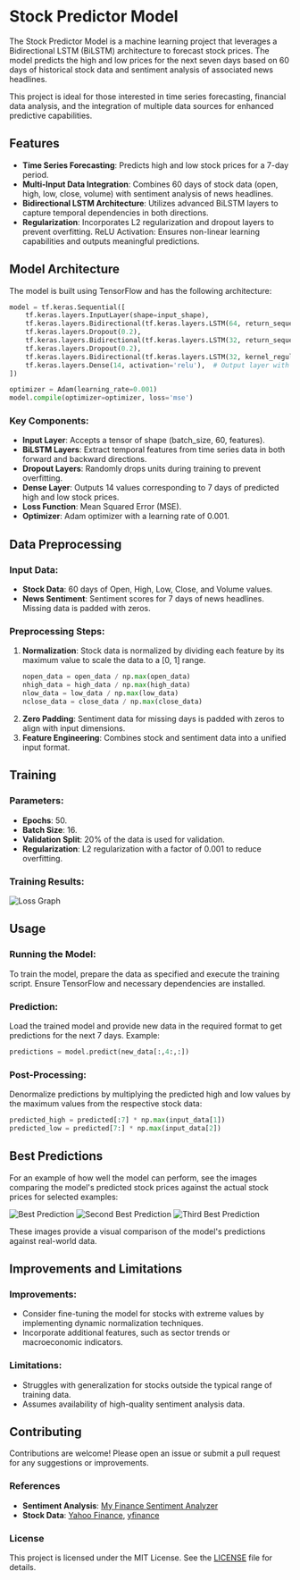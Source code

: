 # Stock Predictor Model
The Stock Predictor Model is a machine learning project that leverages a Bidirectional LSTM (BiLSTM) architecture to forecast stock prices. The model predicts the high and low prices for the next seven days based on 60 days of historical stock data and sentiment analysis of associated news headlines.

This project is ideal for those interested in time series forecasting, financial data analysis, and the integration of multiple data sources for enhanced predictive capabilities.

## Features
- **Time Series Forecasting**: Predicts high and low stock prices for a 7-day period.
- **Multi-Input Data Integration**: Combines 60 days of stock data (open, high, low, close, volume) with sentiment analysis of news headlines.
- **Bidirectional LSTM Architecture**: Utilizes advanced BiLSTM layers to capture temporal dependencies in both directions.
- **Regularization**: Incorporates L2 regularization and dropout layers to prevent overfitting.
ReLU Activation: Ensures non-linear learning capabilities and outputs meaningful predictions.

## Model Architecture
The model is built using TensorFlow and has the following architecture:

``` python
model = tf.keras.Sequential([
    tf.keras.layers.InputLayer(shape=input_shape),
    tf.keras.layers.Bidirectional(tf.keras.layers.LSTM(64, return_sequences=True, kernel_regularizer=regularizers.l2(0.001))),
    tf.keras.layers.Dropout(0.2),
    tf.keras.layers.Bidirectional(tf.keras.layers.LSTM(32, return_sequences=True, kernel_regularizer=regularizers.l2(0.001))),
    tf.keras.layers.Dropout(0.2),
    tf.keras.layers.Bidirectional(tf.keras.layers.LSTM(32, kernel_regularizer=regularizers.l2(0.001))),
    tf.keras.layers.Dense(14, activation='relu'),  # Output layer with 14 neurons
])

optimizer = Adam(learning_rate=0.001)
model.compile(optimizer=optimizer, loss='mse')
```

### Key Components:
- **Input Layer**: Accepts a tensor of shape (batch_size, 60, features).
- **BiLSTM Layers**: Extract temporal features from time series data in both forward and backward directions.
- **Dropout Layers**: Randomly drops units during training to prevent overfitting.
- **Dense Layer**: Outputs 14 values corresponding to 7 days of predicted high and low stock prices.
- **Loss Function**: Mean Squared Error (MSE).
- **Optimizer**: Adam optimizer with a learning rate of 0.001.

## Data Preprocessing
### Input Data:
- **Stock Data**: 60 days of Open, High, Low, Close, and Volume values.
- **News Sentiment**: Sentiment scores for 7 days of news headlines. Missing data is padded with zeros.

### Preprocessing Steps:
1. **Normalization**: Stock data is normalized by dividing each feature by its maximum value to scale the data to a [0, 1] range.
    ``` python
    nopen_data = open_data / np.max(open_data)
    nhigh_data = high_data / np.max(high_data)
    nlow_data = low_data / np.max(low_data)
    nclose_data = close_data / np.max(close_data)

    ```
2. **Zero Padding**: Sentiment data for missing days is padded with zeros to align with input dimensions.
3. **Feature Engineering**: Combines stock and sentiment data into a unified input format.

## Training
### Parameters:
- **Epochs**: 50.
- **Batch Size**: 16.
- **Validation Split**: 20% of the data is used for validation.
- **Regularization**: L2 regularization with a factor of 0.001 to reduce overfitting.

### Training Results:
![Loss Graph](images/training.png)

## Usage
### Running the Model:
To train the model, prepare the data as specified and execute the training script. Ensure TensorFlow and necessary dependencies are installed.

### Prediction:
Load the trained model and provide new data in the required format to get predictions for the next 7 days. Example:

``` python
predictions = model.predict(new_data[:,4:,:])
```

### Post-Processing:
Denormalize predictions by multiplying the predicted high and low values by the maximum values from the respective stock data:

``` python
predicted_high = predicted[:7] * np.max(input_data[1])
predicted_low = predicted[7:] * np.max(input_data[2])
```

## Best Predictions
For an example of how well the model can perform, see the images comparing the model's predicted stock prices against the actual stock prices for selected examples:

![Best Prediction](images/best.png)
![Second Best Prediction](images/secondbest.png)
![Third Best Prediction](images/thirdbest.png)

These images provide a visual comparison of the model's predictions against real-world data.

## Improvements and Limitations
### Improvements:
- Consider fine-tuning the model for stocks with extreme values by implementing dynamic normalization techniques.
- Incorporate additional features, such as sector trends or macroeconomic indicators.

### Limitations:
- Struggles with generalization for stocks outside the typical range of training data.
- Assumes availability of high-quality sentiment analysis data.

## Contributing
Contributions are welcome! Please open an issue or submit a pull request for any suggestions or improvements.

### References
- **Sentiment Analysis**: [My Finance Sentiment Analyzer](https://github.com/MatthewW05/FinanceSentimentAnalyzer)
- **Stock Data**: [Yahoo Finance](https://ca.finance.yahoo.com/), [yfinance](https://github.com/ranaroussi/yfinance)

### License
This project is licensed under the MIT License. See the [LICENSE](./LICENSE) file for details.